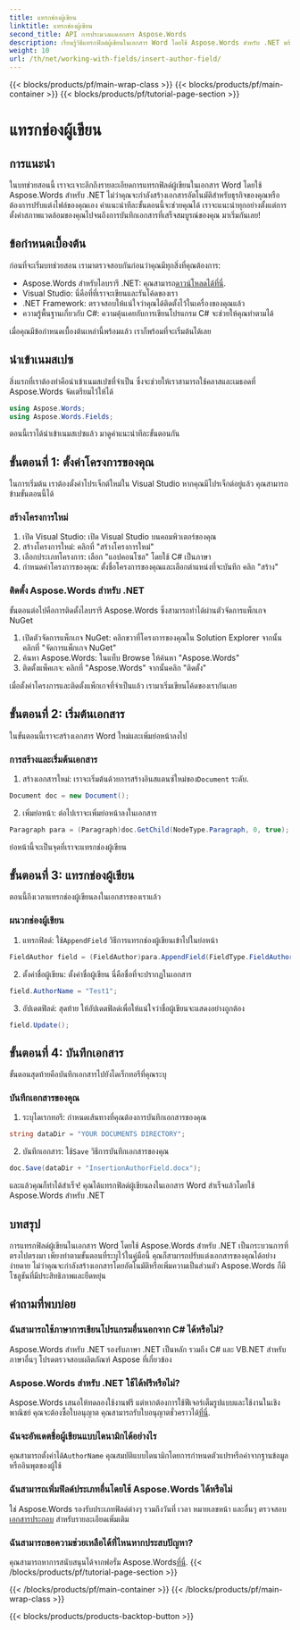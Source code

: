 ```yaml
---
title: แทรกช่องผู้เขียน
linktitle: แทรกช่องผู้เขียน
second_title: API การประมวลผลเอกสาร Aspose.Words
description: เรียนรู้วิธีแทรกฟิลด์ผู้เขียนในเอกสาร Word โดยใช้ Aspose.Words สำหรับ .NET พร้อมคำแนะนำทีละขั้นตอนของเรา เหมาะอย่างยิ่งสำหรับการสร้างเอกสารโดยอัตโนมัติ
weight: 10
url: /th/net/working-with-fields/insert-author-field/
---
```


{{< blocks/products/pf/main-wrap-class >}}
{{< blocks/products/pf/main-container >}}
{{< blocks/products/pf/tutorial-page-section >}}

# แทรกช่องผู้เขียน

## การแนะนำ

ในบทช่วยสอนนี้ เราจะเจาะลึกถึงรายละเอียดการแทรกฟิลด์ผู้เขียนในเอกสาร Word โดยใช้ Aspose.Words สำหรับ .NET ไม่ว่าคุณจะกำลังสร้างเอกสารอัตโนมัติสำหรับธุรกิจของคุณหรือต้องการปรับแต่งไฟล์ของคุณเอง คำแนะนำทีละขั้นตอนนี้จะช่วยคุณได้ เราจะแนะนำทุกอย่างตั้งแต่การตั้งค่าสภาพแวดล้อมของคุณไปจนถึงการบันทึกเอกสารที่เสร็จสมบูรณ์ของคุณ มาเริ่มกันเลย!

## ข้อกำหนดเบื้องต้น

ก่อนที่จะเริ่มบทช่วยสอน เรามาตรวจสอบกันก่อนว่าคุณมีทุกสิ่งที่คุณต้องการ:

-  Aspose.Words สำหรับไลบรารี .NET: คุณสามารถ[ดาวน์โหลดได้ที่นี่](https://releases.aspose.com/words/net/).
- Visual Studio: นี่คือที่ที่เราจะเขียนและรันโค้ดของเรา
- .NET Framework: ตรวจสอบให้แน่ใจว่าคุณได้ติดตั้งไว้ในเครื่องของคุณแล้ว
- ความรู้พื้นฐานเกี่ยวกับ C#: ความคุ้นเคยกับการเขียนโปรแกรม C# จะช่วยให้คุณทำตามได้

เมื่อคุณมีข้อกำหนดเบื้องต้นเหล่านี้พร้อมแล้ว เราก็พร้อมที่จะเริ่มต้นได้เลย

## นำเข้าเนมสเปซ

สิ่งแรกที่เราต้องทำคือนำเข้าเนมสเปซที่จำเป็น ซึ่งจะช่วยให้เราสามารถใช้คลาสและเมธอดที่ Aspose.Words จัดเตรียมไว้ให้ได้

```csharp
using Aspose.Words;
using Aspose.Words.Fields;
```

ตอนนี้เราได้นำเข้าเนมสเปซแล้ว มาดูคำแนะนำทีละขั้นตอนกัน

## ขั้นตอนที่ 1: ตั้งค่าโครงการของคุณ

ในการเริ่มต้น เราต้องตั้งค่าโปรเจ็กต์ใหม่ใน Visual Studio หากคุณมีโปรเจ็กต์อยู่แล้ว คุณสามารถข้ามขั้นตอนนี้ได้

### สร้างโครงการใหม่

1. เปิด Visual Studio: เปิด Visual Studio บนคอมพิวเตอร์ของคุณ
2. สร้างโครงการใหม่: คลิกที่ "สร้างโครงการใหม่"
3. เลือกประเภทโครงการ: เลือก "แอปคอนโซล" โดยใช้ C# เป็นภาษา
4. กำหนดค่าโครงการของคุณ: ตั้งชื่อโครงการของคุณและเลือกตำแหน่งที่จะบันทึก คลิก "สร้าง"

### ติดตั้ง Aspose.Words สำหรับ .NET

ขั้นตอนต่อไปคือการติดตั้งไลบรารี Aspose.Words ซึ่งสามารถทำได้ผ่านตัวจัดการแพ็กเกจ NuGet

1. เปิดตัวจัดการแพ็กเกจ NuGet: คลิกขวาที่โครงการของคุณใน Solution Explorer จากนั้นคลิกที่ "จัดการแพ็กเกจ NuGet"
2. ค้นหา Aspose.Words: ในแท็บ Browse ให้ค้นหา "Aspose.Words"
3. ติดตั้งแพ็คเกจ: คลิกที่ "Aspose.Words" จากนั้นคลิก "ติดตั้ง"

เมื่อตั้งค่าโครงการและติดตั้งแพ็กเกจที่จำเป็นแล้ว เรามาเริ่มเขียนโค้ดของเรากันเลย

## ขั้นตอนที่ 2: เริ่มต้นเอกสาร

ในขั้นตอนนี้เราจะสร้างเอกสาร Word ใหม่และเพิ่มย่อหน้าลงไป

### การสร้างและเริ่มต้นเอกสาร

1.  สร้างเอกสารใหม่: เราจะเริ่มต้นด้วยการสร้างอินสแตนซ์ใหม่ของ`Document` ระดับ.

```csharp
Document doc = new Document();
```

2. เพิ่มย่อหน้า: ต่อไปเราจะเพิ่มย่อหน้าลงในเอกสาร

```csharp
Paragraph para = (Paragraph)doc.GetChild(NodeType.Paragraph, 0, true);
```

ย่อหน้านี้จะเป็นจุดที่เราจะแทรกช่องผู้เขียน

## ขั้นตอนที่ 3: แทรกช่องผู้เขียน

ตอนนี้ถึงเวลาแทรกช่องผู้เขียนลงในเอกสารของเราแล้ว

### ผนวกช่องผู้เขียน

1.  แทรกฟิลด์: ใช้`AppendField` วิธีการแทรกช่องผู้เขียนเข้าไปในย่อหน้า

```csharp
FieldAuthor field = (FieldAuthor)para.AppendField(FieldType.FieldAuthor, false);
```

2. ตั้งค่าชื่อผู้เขียน: ตั้งค่าชื่อผู้เขียน นี่คือชื่อที่จะปรากฏในเอกสาร

```csharp
field.AuthorName = "Test1";
```

3. อัปเดตฟิลด์: สุดท้าย ให้อัปเดตฟิลด์เพื่อให้แน่ใจว่าชื่อผู้เขียนจะแสดงอย่างถูกต้อง

```csharp
field.Update();
```

## ขั้นตอนที่ 4: บันทึกเอกสาร

ขั้นตอนสุดท้ายคือบันทึกเอกสารไปยังไดเร็กทอรีที่คุณระบุ

### บันทึกเอกสารของคุณ

1. ระบุไดเรกทอรี: กำหนดเส้นทางที่คุณต้องการบันทึกเอกสารของคุณ

```csharp
string dataDir = "YOUR DOCUMENTS DIRECTORY";
```

2.  บันทึกเอกสาร: ใช้`Save` วิธีการบันทึกเอกสารของคุณ

```csharp
doc.Save(dataDir + "InsertionAuthorField.docx");
```

และแล้วคุณก็ทำได้สำเร็จ! คุณได้แทรกฟิลด์ผู้เขียนลงในเอกสาร Word สำเร็จแล้วโดยใช้ Aspose.Words สำหรับ .NET

## บทสรุป

การแทรกฟิลด์ผู้เขียนในเอกสาร Word โดยใช้ Aspose.Words สำหรับ .NET เป็นกระบวนการที่ตรงไปตรงมา เพียงทำตามขั้นตอนที่ระบุไว้ในคู่มือนี้ คุณก็สามารถปรับแต่งเอกสารของคุณได้อย่างง่ายดาย ไม่ว่าคุณจะกำลังสร้างเอกสารโดยอัตโนมัติหรือเพิ่มความเป็นส่วนตัว Aspose.Words ก็มีโซลูชันที่มีประสิทธิภาพและยืดหยุ่น

## คำถามที่พบบ่อย

### ฉันสามารถใช้ภาษาการเขียนโปรแกรมอื่นนอกจาก C# ได้หรือไม่?

Aspose.Words สำหรับ .NET รองรับภาษา .NET เป็นหลัก รวมถึง C# และ VB.NET สำหรับภาษาอื่นๆ โปรดตรวจสอบผลิตภัณฑ์ Aspose ที่เกี่ยวข้อง

### Aspose.Words สำหรับ .NET ใช้ได้ฟรีหรือไม่?

Aspose.Words เสนอให้ทดลองใช้งานฟรี แต่หากต้องการใช้ฟีเจอร์เต็มรูปแบบและใช้งานในเชิงพาณิชย์ คุณจะต้องซื้อใบอนุญาต คุณสามารถรับใบอนุญาตชั่วคราวได้[ที่นี่](https://purchase.aspose.com/temporary-license/).

### ฉันจะอัพเดตชื่อผู้เขียนแบบไดนามิกได้อย่างไร

 คุณสามารถตั้งค่าได้`AuthorName` คุณสมบัติแบบไดนามิกโดยการกำหนดตัวแปรหรือค่าจากฐานข้อมูลหรืออินพุตของผู้ใช้

### ฉันสามารถเพิ่มฟิลด์ประเภทอื่นโดยใช้ Aspose.Words ได้หรือไม่

 ใช่ Aspose.Words รองรับประเภทฟิลด์ต่างๆ รวมถึงวันที่ เวลา หมายเลขหน้า และอื่นๆ ตรวจสอบ[เอกสารประกอบ](https://reference.aspose.com/words/net/) สำหรับรายละเอียดเพิ่มเติม

### ฉันสามารถขอความช่วยเหลือได้ที่ไหนหากประสบปัญหา?

 คุณสามารถหาการสนับสนุนได้จากฟอรั่ม Aspose.Words[ที่นี่](https://forum.aspose.com/c/words/8).
{{< /blocks/products/pf/tutorial-page-section >}}

{{< /blocks/products/pf/main-container >}}
{{< /blocks/products/pf/main-wrap-class >}}

{{< blocks/products/products-backtop-button >}}
